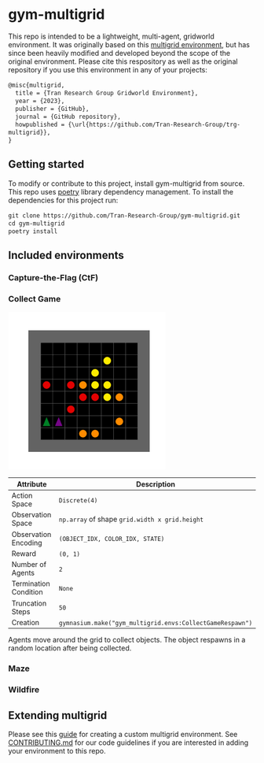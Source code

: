 # gym-multigrid

This repo is intended to be a lightweight, multi-agent, gridworld environment. It was originally based on this [multigrid environment](https://github.com/ArnaudFickinger/gym-multigrid), but has since been heavily modified and developed beyond the scope of the original environment. Please cite this respository as well as the original repository if you use this environment in any of your projects:

```
@misc{multigrid,
  title = {Tran Research Group Gridworld Environment},
  year = {2023},
  publisher = {GitHub},
  journal = {GitHub repository},
  howpublished = {\url{https://github.com/Tran-Research-Group/trg-multigrid}},
}
```

## Getting started
To modify or contribute to this project, install gym-multigrid from source. This repo uses [poetry](https://python-poetry.org/docs/) library dependency management. To install the dependencies for this project run:
```
git clone https://github.com/Tran-Research-Group/gym-multigrid.git
cd gym-multigrid
poetry install
```

## Included environments
### Capture-the-Flag (CtF)

### Collect Game
![Collect Game Respawn](./assets/collect-game-respawn.gif)

| Attribute             | Description    |
| --------------------- | -------------- |
| Action Space          | `Discrete(4)`  |
| Observation Space     | `np.array` of shape `grid.width x grid.height` |
| Observation Encoding  |`(OBJECT_IDX, COLOR_IDX, STATE)` |
| Reward                | `(0, 1)`       |
| Number of Agents      | `2`            |
| Termination Condition | `None`         |
| Truncation Steps      | `50`           |
| Creation              | `gymnasium.make("gym_multigrid.envs:CollectGameRespawn")` |

Agents move around the grid to collect objects. The object respawns in a random location after being collected.

### Maze
### Wildfire

## Extending multigrid
Please see this [guide](https://docs.google.com/document/d/13bCjSzRvLkdGWx7er67VQwF87pJmRIkDR41fm6iMToI/edit?usp=sharing) for creating a custom multigrid environment. See [CONTRIBUTING.md](https://github.com/Tran-Research-Group/gym-multigrid/blob/main/CONTRIBUTING.md) for our code guidelines if you are interested in adding your environment to this repo.
